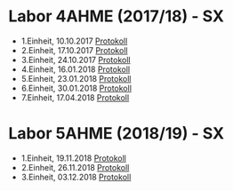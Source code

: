 # Labor 4AHME (2017/18) - SX

* 1.Einheit, 10.10.2017 [Protokoll](https://github.com/HTLMechatronics/m14-la1-sx/blob/knarom14/Protokolle/Protokoll_10-10-17.md)
* 2.Einheit, 17.10.2017 [Protokoll](https://github.com/HTLMechatronics/m14-la1-sx/blob/knarom14/Protokolle/Protokoll_17-10-17.md)
* 3.Einheit, 24.10.2017 [Protokoll](https://github.com/HTLMechatronics/m14-la1-sx/blob/knarom14/Protokolle/Protokoll_24-10-17.md)
* 4.Einheit, 16.01.2018 [Protokoll](https://github.com/HTLMechatronics/m14-la1-sx/blob/knarom14/Protokolle/Protokoll_16-01-18.md)
* 5.Einheit, 23.01.2018 [Protokoll](https://github.com/HTLMechatronics/m14-la1-sx/blob/knarom14/Protokolle/Protokoll_23-01-18.md)
* 6.Einheit, 30.01.2018 [Protokoll](https://github.com/HTLMechatronics/m14-la1-sx/blob/knarom14/Protokolle/Protokoll_30-01-18.md)
* 7.Einheit, 17.04.2018 [Protokoll](https://github.com/HTLMechatronics/m14-la1-sx/blob/knarom14/Protokolle/Protokoll_17-04-18.md)

# Labor 5AHME (2018/19) - SX

* 1.Einheit, 19.11.2018 [Protokoll](https://github.com/HTLMechatronics/m14-la1-sx/blob/knarom14/Protokolle/protokoll_g1_knarom14_2018-11-19.md)
* 2.Einheit, 26.11.2018 [Protokoll](https://github.com/HTLMechatronics/m14-la1-sx/blob/knarom14/Protokolle/protokoll_g1_knarom14_2018-11-26.md)
* 3.Einheit, 03.12.2018 [Protokoll](https://github.com/HTLMechatronics/m14-la1-sx/blob/knarom14/Protokolle/protokoll_g1_knarom14_2018-12-03.md)
